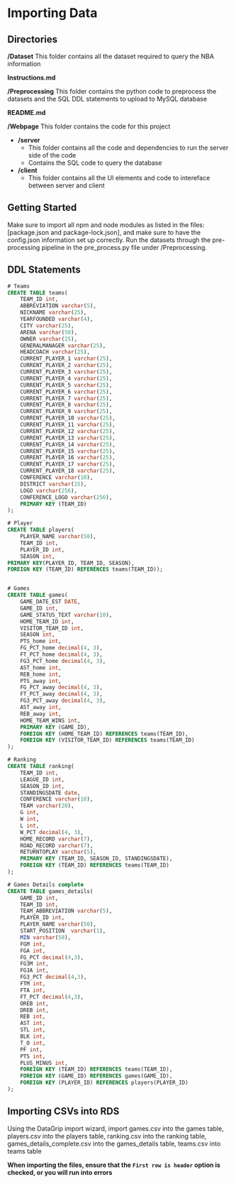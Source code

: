 # Importing Data

## Directories

**/Dataset**
This folder contains all the dataset required to query the NBA information

**Instructions.md**

**/Preprocessing**
This folder contains the python code to preprocess the datasets and the SQL DDL statements to upload to MySQL database

**README.md**

**/Webpage**
This folder contains the code for this project
- **/server**
    - This folder contains all the code and dependencies to run the server side of the code
    - Contains the SQL code to query the database
- **/client**
    - This folder contains all the UI elements and code to intereface between server and client



## Getting Started
Make sure to import all npm and node modules as listed in the files: [package.json and package-lock.json], and make sure to have the config.json information set up correctly.
Run the datasets through the pre-processing pipeline in the pre_process.py file under /Preprocessing.  


## DDL Statements

```sql
# Teams
CREATE TABLE teams(
    TEAM_ID int,
    ABBREVIATION varchar(5),
    NICKNAME varchar(25),
    YEARFOUNDED varchar(4),
    CITY varchar(25),
    ARENA varchar(50),
    OWNER varchar(25),
    GENERALMANAGER varchar(25),
    HEADCOACH varchar(25),
    CURRENT_PLAYER_1 varchar(25),
    CURRENT_PLAYER_2 varchar(25),
    CURRENT_PLAYER_3 varchar(25),
    CURRENT_PLAYER_4 varchar(25),
    CURRENT_PLAYER_5 varchar(25),
    CURRENT_PLAYER_6 varchar(25),
    CURRENT_PLAYER_7 varchar(25),
    CURRENT_PLAYER_8 varchar(25),
    CURRENT_PLAYER_9 varchar(25),
    CURRENT_PLAYER_10 varchar(25),
    CURRENT_PLAYER_11 varchar(25),
    CURRENT_PLAYER_12 varchar(25),
    CURRENT_PLAYER_13 varchar(25),
    CURRENT_PLAYER_14 varchar(25),
    CURRENT_PLAYER_15 varchar(25),
    CURRENT_PLAYER_16 varchar(25),
    CURRENT_PLAYER_17 varchar(25),
    CURRENT_PLAYER_18 varchar(25),
    CONFERENCE varchar(10),
    DISTRICT varchar(15),
    LOGO varchar(256),
    CONFERENCE_LOGO varchar(256),
    PRIMARY KEY (TEAM_ID)
);

# Player
CREATE TABLE players(
    PLAYER_NAME varchar(50),
    TEAM_ID int,
    PLAYER_ID int,
    SEASON int,
PRIMARY KEY(PLAYER_ID, TEAM_ID, SEASON),
FOREIGN KEY (TEAM_ID) REFERENCES teams(TEAM_ID));


# Games
CREATE TABLE games(
    GAME_DATE_EST DATE,
    GAME_ID int,
    GAME_STATUS_TEXT varchar(10),
    HOME_TEAM_ID int,
    VISITOR_TEAM_ID int,
    SEASON int,
    PTS_home int,
    FG_PCT_home decimal(4, 3),
    FT_PCT_home decimal(4, 3),
    FG3_PCT_home decimal(4, 3),
    AST_home int,
    REB_home int,
    PTS_away int,
    FG_PCT_away decimal(4, 3),
    FT_PCT_away decimal(4, 3),
    FG3_PCT_away decimal(4, 3),
    AST_away int,
    REB_away int,
    HOME_TEAM_WINS int,
    PRIMARY KEY (GAME_ID),
    FOREIGN KEY (HOME_TEAM_ID) REFERENCES teams(TEAM_ID),
    FOREIGN KEY (VISITOR_TEAM_ID) REFERENCES teams(TEAM_ID)
);

# Ranking
CREATE TABLE ranking(
    TEAM_ID int,
    LEAGUE_ID int,
    SEASON_ID int,
    STANDINGSDATE date,
    CONFERENCE varchar(10),
    TEAM varchar(20),
    G int,
    W int,
    L int,
    W_PCT decimal(4, 3),
    HOME_RECORD varchar(7),
    ROAD_RECORD varchar(7),
    RETURNTOPLAY varchar(5),
    PRIMARY KEY (TEAM_ID, SEASON_ID, STANDINGSDATE),
    FOREIGN KEY (TEAM_ID) REFERENCES teams(TEAM_ID)
);

# Games Details complete
CREATE TABLE games_details(
    GAME_ID int,
    TEAM_ID int,
    TEAM_ABBREVIATION varchar(5),
    PLAYER_ID int,
    PLAYER_NAME varchar(50),
    START_POSITION	varchar(1),
    MIN varchar(50),
    FGM int,
    FGA int,
    FG_PCT decimal(4,3),
    FG3M int,
    FG3A int,
    FG3_PCT decimal(4,3),
    FTM int,
    FTA int,
    FT_PCT decimal(4,3),
    OREB int,
    DREB int,
    REB int,
    AST int,
    STL int,
    BLK int,
    T_O int,
    PF int,
    PTS int,
    PLUS_MINUS int,
    FOREIGN KEY (TEAM_ID) REFERENCES teams(TEAM_ID),
    FOREIGN KEY (GAME_ID) REFERENCES games(GAME_ID),
    FOREIGN KEY (PLAYER_ID) REFERENCES players(PLAYER_ID)
);
```

## Importing CSVs into RDS

Using the DataGrip import wizard, import games.csv into the games table, players.csv into the players table, ranking.csv into the ranking table, games_details_complete.csv into the games_details table, teams.csv into teams table


**When importing the files, ensure that the `First row is header` option is checked, or you will run into errors** 